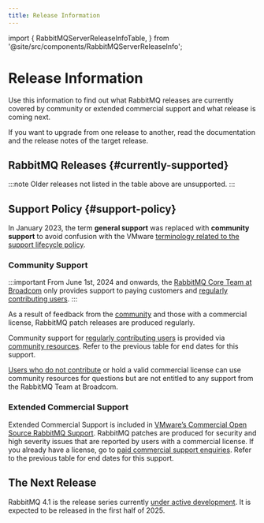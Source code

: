 ```yaml
---
title: Release Information
---
```

<!--
Copyright (c) 2007-2024 Broadcom. All Rights Reserved. The term "Broadcom" refers to Broadcom Inc. and/or its subsidiaries.

All rights reserved. This program and the accompanying materials
are made available under the terms of the under the Apache License,
Version 2.0 (the "License”); you may not use this file except in compliance
with the License. You may obtain a copy of the License at

https://www.apache.org/licenses/LICENSE-2.0

Unless required by applicable law or agreed to in writing, software
distributed under the License is distributed on an "AS IS" BASIS,
WITHOUT WARRANTIES OR CONDITIONS OF ANY KIND, either express or implied.
See the License for the specific language governing permissions and
limitations under the License.
-->

import {
  RabbitMQServerReleaseInfoTable,
} from '@site/src/components/RabbitMQServerReleaseInfo';

# Release Information

Use this information to find out what RabbitMQ releases are currently covered
by community or extended commercial support and what release is coming next.

If you want to upgrade from one release to another, read the documentation and
the release notes of the target release.

## RabbitMQ Releases {#currently-supported}

<RabbitMQServerReleaseInfoTable/>

:::note
Older releases not listed in the table above are unsupported.
:::

## Support Policy {#support-policy}

In January 2023, the term **general support** was replaced with **community
support** to avoid confusion with the VMware [terminology related to the support lifecycle policy](https://tanzu.vmware.com/support/lifecycle_policy).

### Community Support

:::important
From June 1st, 2024 and onwards, the [RabbitMQ Core Team at Broadcom](https://github.com/rabbitmq/) only provides support to paying customers
and [regularly contributing users](https://github.com/rabbitmq/rabbitmq-server/blob/main/COMMUNITY_SUPPORT.md).
:::

As a result of feedback from the [community](/contact#community-resources) and
those with a commercial license, RabbitMQ patch releases are produced regularly.

Community support for [regularly contributing users](https://github.com/rabbitmq/rabbitmq-server/blob/main/COMMUNITY_SUPPORT.md)
is provided via [community resources](/contact#community-resources). Refer to the previous table for end dates for this support.

[Users who do not contribute](https://github.com/rabbitmq/rabbitmq-server/blob/main/COMMUNITY_SUPPORT.md) or hold a valid commercial license
can use community resources for questions but are not entitled to any support from the RabbitMQ Team at Broadcom.

### Extended Commercial Support

Extended Commercial Support is included in [VMware’s Commercial Open Source RabbitMQ Support](https://tanzu.vmware.com/rabbitmq/oss).
RabbitMQ patches are produced for security and high severity issues that are reported by users with
a commercial license. If you already have a license, go to [paid commercial support enquiries](/contact#paid-support).
Refer to the previous table for end dates for this support.

## The Next Release

RabbitMQ 4.1 is the release series currently [under active development](https://github.com/rabbitmq/rabbitmq-server).
It is expected to be released in the first half of 2025.
